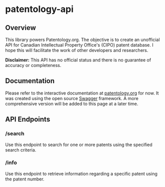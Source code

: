 # patentology-api 

## Overview

This library powers Patentology.org. The objective is to create an unofficial API for Canadian Intellectual Property Office's (CIPO) patent database. I hope this will facilitate the work of other developers and researchers.

**Disclaimer:** This API has no official status and there is no guarantee of accuracy or completeness.

## Documentation

Please refer to the interactive documentation at [patentology.org](http://www.patentology.org/docs/) for now. It was created using the open source [Swagger](http://swagger.io/) framework. A more comprehensive version will be added to this page at a later time.

## API Endpoints

### /search

Use this endpoint to search for one or more patents using the specified search criteria.

### /info

Use this endpoint to retrieve information regarding a specific patent using the patent number.